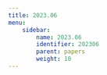 ```yaml
---
title: 2023.06
menu:
    sidebar:
        name: 2023.06
        identifier: 202306
        parent: papers
        weight: 10
---
```

